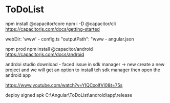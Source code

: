 # ToDoList
npm install @capacitor/core
npm i -D @capacitor/cli
https://capacitorjs.com/docs/getting-started


webDir: 'www' - config.ts
 "outputPath": "www - angular.json


npm prod
npm install @capacitor/android
https://capacitorjs.com/docs/android

andrdoi studio download - faced issue in sdk manager -> new create a new project and we will get an option to install teh sdk manager then open the android app 


https://www.youtube.com/watch?v=YIQCxolfVI0&t=75s

deploy signed apk
C:\Angular\ToDoList\android\app\release
